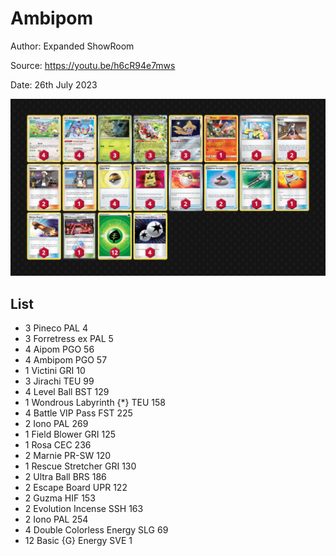 # Ambipom

Author: Expanded ShowRoom

Source: <https://youtu.be/h6cR94e7mws>

Date: 26th July 2023

![decklist](../../images/PAL/Ambipom/1-%20Ambipom.png)

## List

* 3 Pineco PAL 4
* 3 Forretress ex PAL 5
* 4 Aipom PGO 56
* 4 Ambipom PGO 57
* 1 Victini GRI 10
* 3 Jirachi TEU 99
* 4 Level Ball BST 129
* 1 Wondrous Labyrinth {*} TEU 158
* 4 Battle VIP Pass FST 225
* 2 Iono PAL 269
* 1 Field Blower GRI 125
* 1 Rosa CEC 236
* 2 Marnie PR-SW 120
* 1 Rescue Stretcher GRI 130
* 2 Ultra Ball BRS 186
* 2 Escape Board UPR 122
* 2 Guzma HIF 153
* 2 Evolution Incense SSH 163
* 2 Iono PAL 254
* 4 Double Colorless Energy SLG 69
* 12 Basic {G} Energy SVE 1
